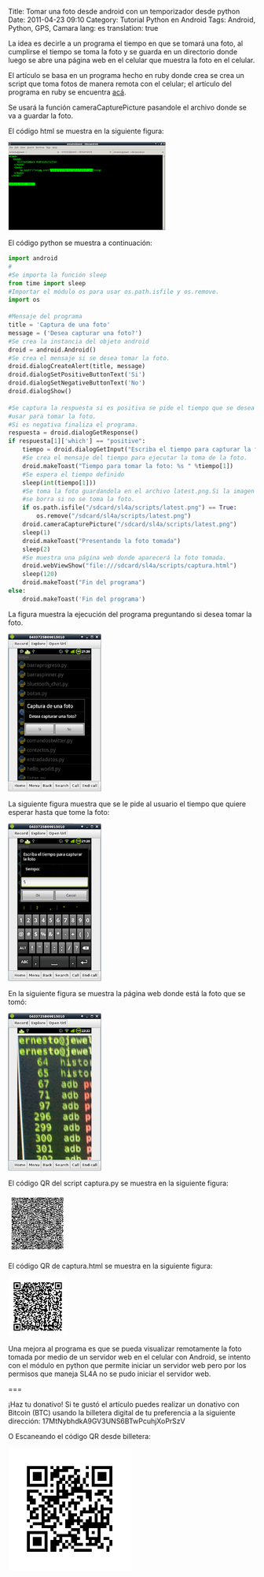 Title: Tomar una foto desde android con un temporizador desde python
Date: 2011-04-23 09:10
Category: Tutorial Python en Android
Tags: Android, Python, GPS, Camara
lang: es
translation: true

La idea es decirle a un programa el tiempo en que se tomará una foto, al cumplirse el tiempo se toma la foto y se guarda en un directorio donde luego se abre una página web en el celular que muestra la foto en el celular.

El artículo se basa en un programa hecho en  ruby donde crea se crea un script que toma fotos de manera remota con el celular;  el artículo del programa en ruby se encuentra   [acá](http://leone.panopticdev.com/2010/08/turn-your-android-phone-into-remote-spy.html).

Se usará la función cameraCapturePicture pasandole el archivo donde se va a guardar la foto.

El código html se muestra en la siguiente figura:

![Código html](./images/htmlcode.png)

El código python se muestra a continuación:

```python
import android
#
#Se importa la función sleep
from time import sleep
#Importar el módulo os para usar os.path.isfile y os.remove.
import os

#Mensaje del programa
title = 'Captura de una foto'
message = ('Desea capturar una foto?')
#Se crea la instancia del objeto android
droid = android.Android()
#Se crea el mensaje si se desea tomar la foto.
droid.dialogCreateAlert(title, message)
droid.dialogSetPositiveButtonText('Si')
droid.dialogSetNegativeButtonText('No')
droid.dialogShow()

#Se captura la respuesta si es positiva se pide el tiempo que se desea
#usar para tomar la foto.
#Si es negativa finaliza el programa.
respuesta = droid.dialogGetResponse()
if respuesta[1]['which'] == "positive":
    tiempo = droid.dialogGetInput("Escriba el tiempo para capturar la foto","tiempo:")
    #Se crea el mensaje del tiempo para ejecutar la toma de la foto.
    droid.makeToast("Tiempo para tomar la foto: %s " %tiempo[1])
    #Se espera el tiempo definido
    sleep(int(tiempo[1]))
    #Se toma la foto guardandola en el archivo latest.png.Si la imagen existe
    #se borra si no se toma la foto.
    if os.path.isfile("/sdcard/sl4a/scripts/latest.png") == True:
        os.remove("/sdcard/sl4a/scripts/latest.png")
    droid.cameraCapturePicture("/sdcard/sl4a/scripts/latest.png")
    sleep(1)
    droid.makeToast("Presentando la foto tomada")
    sleep(2)
    #Se muestra una página web donde aparecerá la foto tomada.
    droid.webViewShow("file:///sdcard/sl4a/scripts/captura.html")
    sleep(120)
    droid.makeToast("Fin del programa")
else:
    droid.makeToast('Fin del programa')
```

La figura muestra la ejecución del programa preguntando si desea tomar la foto.

![Ejecución script camara](./images/camara1.png)

La siguiente figura muestra que se le pide al usuario el tiempo que quiere esperar hasta que tome la foto:

![Tiempo de captura de la foto](./images/camara2.png)

En la siguiente figura se muestra la página web donde está la foto que se tomó:

![Resultado de la captura](./images/camara3.png)

El código QR del script captura.py se muestra en la siguiente figura:

![Código QR captura script python](./images/capturapy.png)

El código QR de captura.html se muestra en la siguiente figura:

![Código QR de caputa en html](./images/capturahtml.png)

Una mejora al programa es que se pueda visualizar remotamente la foto tomada por medio de un servidor web en el celular con Android, se intento con el módulo en python que permite iniciar un servidor web pero por los permisos que maneja SL4A no se pudo iniciar el servidor web.



===

¡Haz tu donativo!
Si te gustó el artículo puedes realizar un donativo con Bitcoin (BTC)
usando la billetera digital de tu preferencia a la siguiente
dirección: 17MtNybhdkA9GV3UNS6BTwPcuhjXoPrSzV

O Escaneando el código QR desde billetera:

![17MtNybhdkA9GV3UNS6BTwPcuhjXoPrSzV](./images/17MtNybhdkA9GV3UNS6BTwPcuhjXoPrSzV.png)
